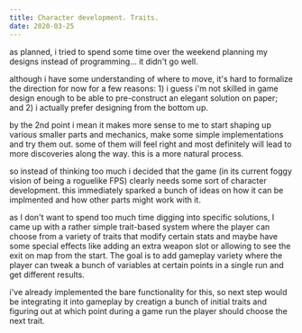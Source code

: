```yaml
---
title: Character development. Traits.
date: 2020-03-25
---
```


as planned, i tried to spend some time over the weekend planning my designs
instead of programming... it didn't go well.

although i have some understanding of where to move, it's hard to formalize the
direction for now for a few reasons: 1) i guess i'm not skilled in game design
enough to be able to pre-construct an elegant solution on paper; and 2) i
actually prefer designing from the bottom up.

by the 2nd point i mean it makes more sense to me to start shaping up various
smaller parts and mechanics, make some simple implementations and try them out.
some of them will feel right and most definitely will lead to more discoveries
along the way. this is a more natural process.

so instead of thinking too much i decided that the game (in its current foggy
vision of being a roguelike FPS) clearly needs some sort of character
development. this immediately sparked a bunch of ideas on how it can be
implmented and how other parts might work with it.

as I don't want to spend too much time digging into specific solutions, I came
up with a rather simple trait-based system where the player can choose from a
variety of traits that modify certain stats and maybe have some special effects
like adding an extra weapon slot or allowing to see the exit on map from the
start. The goal is to add gameplay variety where the player can tweak a bunch of
variables at certain points in a single run and get different results.

i've already implemented the bare functionality for this, so next step would be
integrating it into gameplay by creatign a bunch of initial traits and figuring
out at which point during a game run the player should choose the next trait.
